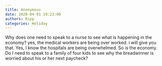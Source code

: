 ```yaml
---
title: Anonymous
date: 2020-04-01 19:23:00
authors: Ripp
categories: Holiday
---
```


 Why does one need to speak to a nurse to see what is happening in the economy?  yes, the medical workers are being over worked.  i will give you that.
Yes, I know the hospitals are being overwhelmed.  So is the economy.
Do I need to speak to a family of four kids to see why the breadwinner is worried about his or her next paycheck?